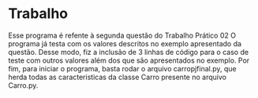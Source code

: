 # Trabalho

Esse programa é refente à segunda questão do Trabalho Prático 02
O programa já testa com os valores descritos no exemplo apresentado da questão. Desse modo, fiz a inclusão de 3 linhas de código para o caso de teste com outros valores além dos que são apresentados no exemplo. Por fim, para iniciar o programa, basta rodar o arquivo carropjfinal.py, que herda todas as caracteristicas da classe Carro presente no arquivo Carro.py.
